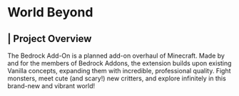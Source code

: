 # World Beyond

## | Project Overview
The Bedrock Add-On is a planned add-on overhaul of Minecraft. Made by and for the members of Bedrock Addons, the extension builds upon existing Vanilla concepts, expanding them with incredible, professional quality. Fight monsters, meet cute (and scary!) new critters, and explore infinitely in this brand-new and vibrant world!
